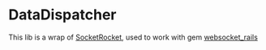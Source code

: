 DataDispatcher
==============

This lib is a wrap of [SocketRocket](https://github.com/square/SocketRocket), used to work with gem [websocket_rails](https://github.com/DanKnox/websocket-rails)
